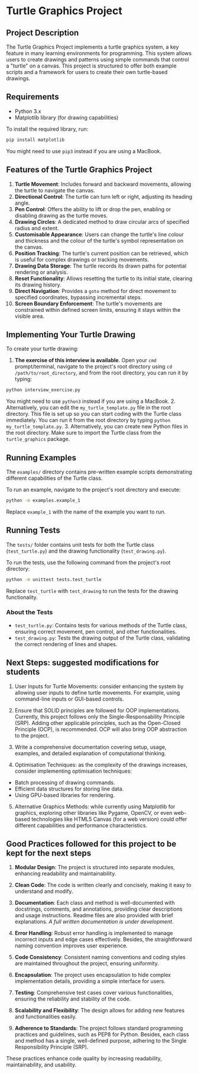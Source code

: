 # Turtle Graphics Project

## Project Description

The Turtle Graphics Project implements a turtle graphics system, a key feature in many learning environments for programming. This system allows users to create drawings and patterns using simple commands that control a "turtle" on a canvas. This project is structured to offer both example scripts and a framework for users to create their own turtle-based drawings.

## Requirements

- Python 3.x
- Matplotlib library (for drawing capabilities)

To install the required library, run:
```bash
pip install matplotlib
```
You might need to use `pip3` instead if you are using a MacBook.

## Features of the Turtle Graphics Project

1. **Turtle Movement**: Includes forward and backward movements, allowing the turtle to navigate the canvas.
2. **Directional Control**: The turtle can turn left or right, adjusting its heading angle.
3. **Pen Control**: Offers the ability to lift or drop the pen, enabling or disabling drawing as the turtle moves.
4. **Drawing Circles**: A dedicated method to draw circular arcs of specified radius and extent.
5. **Customisable Appearance**: Users can change the turtle's line colour and thickness and the colour of the turtle's symbol representation on the canvas.
6. **Position Tracking**: The turtle's current position can be retrieved, which is useful for complex drawings or tracking movements.
7. **Drawing Data Storage**: The turtle records its drawn paths for potential rendering or analysis.
8. **Reset Functionality**: Allows resetting the turtle to its initial state, clearing its drawing history.
9. **Direct Navigation**: Provides a `goto` method for direct movement to specified coordinates, bypassing incremental steps.
10. **Screen Boundary Enforcement**: The turtle's movements are constrained within defined screen limits, ensuring it stays within the visible area.

## Implementing Your Turtle Drawing

To create your turtle drawing:
1. **The exercise of this interview is available**. Open your `cmd` prompt/terminal, navigate to the project's root directory using `cd /path/to/root_directory`, and from the root directory, you can run it by typing:
```bash
python interview_exercise.py
```
You might need to use `python3` instead if you are using a MacBook.
2. Alternatively, you can edit the `my_turtle_template.py` file in the root directory. This file is set up so you can start coding with the Turtle class immediately. You can run it from the root directory by typing `python my_turtle_template.py`.
3. Alternatively, you can create new Python files in the root directory. Make sure to import the Turtle class from the `turtle_graphics` package.

## Running Examples

The `examples/` directory contains pre-written example scripts demonstrating different capabilities of the Turtle class.

To run an example, navigate to the project's root directory and execute:
```bash
python -m examples.example_1
```
Replace `example_1` with the name of the example you want to run.

## Running Tests

The `tests/` folder contains unit tests for both the Turtle class (`test_turtle.py`) and the drawing functionality (`test_drawing.py`).

To run the tests, use the following command from the project's root directory:
```bash
python -m unittest tests.test_turtle
```
Replace `test_turtle` with `test_drawing` to run the tests for the drawing functionality.

### About the Tests

- `test_turtle.py`: Contains tests for various methods of the Turtle class, ensuring correct movement, pen control, and other functionalities.
- `test_drawing.py`: Tests the drawing output of the Turtle class, validating the correct rendering of lines and shapes.

## Next Steps: suggested modifications for students

1. User Inputs for Turtle Movements: consider enhancing the system by allowing user inputs to define turtle movements. For example, using command-line inputs or GUI-based controls.

2. Ensure that SOLID principles are followed for OOP implementations. Currently, this project follows only the Single-Responsability Principle (SRP). Adding other applicable principles, such as the Open-Closed Principle (OCP), is recommended. OCP will also bring OOP abstraction to the project.

3. Write a comprehensive documentation covering setup, usage, examples, and detailed explanation of computational thinking.

4. Optimisation Techniques: as the complexity of the drawings increases, consider implementing optimisation techniques:
- Batch processing of drawing commands.
- Efficient data structures for storing line data.
- Using GPU-based libraries for rendering.

5. Alternative Graphics Methods: while currently using Matplotlib for graphics, exploring other libraries like Pygame, OpenCV, or even web-based technologies like HTML5 Canvas (for a web version) could offer different capabilities and performance characteristics.

## Good Practices followed for this project to be kept for the next steps

1. **Modular Design**: The project is structured into separate modules, enhancing readability and maintainability.

2. **Clean Code**: The code is written clearly and concisely, making it easy to understand and modify.

3. **Documentation**: Each class and method is well-documented with docstrings, comments, and annotations, providing clear descriptions and usage instructions. Readme files are also provided with brief explanations. *A full written documentation is under development*.

4. **Error Handling**: Robust error handling is implemented to manage incorrect inputs and edge cases effectively. Besides, the straightforward naming convention improves user experience.

5. **Code Consistency**: Consistent naming conventions and coding styles are maintained throughout the project, ensuring uniformity.

6. **Encapsulation**: The project uses encapsulation to hide complex implementation details, providing a simple interface for users.

7. **Testing**: Comprehensive test cases cover various functionalities, ensuring the reliability and stability of the code.

8. **Scalability and Flexibility**: The design allows for adding new features and functionalities easily.

9. **Adherence to Standards**: The project follows standard programming practices and guidelines, such as PEP8 for Python. Besides, each class and method has a single, well-defined purpose, adhering to the Single Responsibility Principle (SRP).

These practices enhance code quality by increasing readability, maintainability, and usability.
